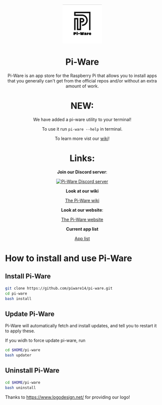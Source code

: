 <div align='center'>
<img src='./icons/logo-full.png' width='128px'> 
<h1>Pi-Ware</h1>
Pi-Ware is an app store for the Raspberry Pi that allows you to install apps that you generally can't get from the official repos and/or without an extra amount of work.
  
# NEW:

We have added a pi-ware utility to your terminal!
  
To use it run ``pi-ware --help`` in terminal.

To learn more vist our <a href="https://github.com/piware14/pi-ware/wiki/" alt="Pi-Ware wiki">wiki</a>!
  
# Links:

**Join our Discord server**:

[![Pi-Ware Discord server](https://img.shields.io/discord/840124418528378881?color=7289da&label=Discord%20Server&logo=discord&style=flat-square)](https://discord.gg/BU8F6D8X6s)

**Look at our wiki**

<a href="https://github.com/piware14/pi-ware/wiki/" alt="Pi-Ware wiki">The Pi-Ware wiki</a>

**Look at our website**:

<a href="https://pi-ware-team.github.io/" alt="Pi-Ware website">The Pi-Ware website</a>

**Current app list**

<a href="https://pi-ware-team.github.io/apps/current/" alt="App list">App list</a>

</div>
  
# How to install and use Pi-Ware

## Install Pi-Ware
```sh
git clone https://github.com/piware14/pi-ware.git
cd pi-ware
bash install
```

## Update Pi-Ware
Pi-Ware will automatically fetch and install updates, and tell you to restart it to apply these.

If you widh to force update pi-ware, run
```sh
cd $HOME/pi-ware
bash updater
```

## Uninstall Pi-Ware
```sh
cd $HOME/pi-ware
bash uninstall
```

Thanks to https://www.logodesign.net/ for providing our logo!
